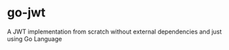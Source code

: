 # go-jwt
A JWT implementation from scratch without external dependencies and just using Go Language
